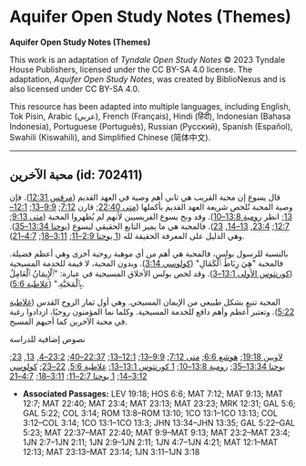 # Aquifer Open Study Notes (Themes)

**Aquifer Open Study Notes (Themes)**

This work is an adaptation of *Tyndale Open Study Notes* © 2023 Tyndale House Publishers, licensed under the CC BY\-SA 4\.0 license. The adaptation, *Aquifer Open Study Notes*, was created by BiblioNexus and is also licensed under CC BY\-SA 4\.0\.

This resource has been adapted into multiple languages, including English, Tok Pisin, Arabic (عربي), French (Français), Hindi (हिंदी), Indonesian (Bahasa Indonesia), Portuguese (Português), Russian (Русский), Spanish (Español), Swahili (Kiswahili), and Simplified Chinese (简体中文).



--------------------------------

## محبة الآخرين (id: 702411)

قال يسوع إن محبة القريب هي ثاني أهم وصية في العهد القديم ([مرقس 12:31](https://ref.ly/Mark12:31)). فإن وصية المحبة تُلخص شريعة العهد القديم بأكملها ([متى 22:40](https://ref.ly/Matt22:40); قارن [7:12](https://ref.ly/Matt7:12); [9:9–13](https://ref.ly/Matt9:9-Matt9:13); [12:1–13](https://ref.ly/Matt12:1-Matt12:13); انظر [رومية 13:8–10](https://ref.ly/Rom13:8-Rom13:10)). وقد وبخ يسوع الفريسيين لأنهم لم يُظهروا المحبة ([متى 9:13](https://ref.ly/Matt9:13); [12:7](https://ref.ly/Matt12:7); [23:4](https://ref.ly/Matt23:4), [13–14](https://ref.ly/Matt23:13-Matt23:14), [23](https://ref.ly/Matt23:23)). فالمحبة هي ما يميز التابع الحقيقي ليسوع ([يوحنا 13:34–35](https://ref.ly/John13:34-John13:35)). وهي الدليل على المعرفة الحقيقة لله ([1 يوحنا 2:9–11](https://ref.ly/1John2:9-1John2:11); [3:11–18](https://ref.ly/1John3:11-1John3:18); [4:7–21](https://ref.ly/1John4:7-1John4:21)).

بالنسبة للرسول بولس، فالمحبة هي أهم من أي موهبة روحية آخرى وهي أعظم فضيلة. فالمحبة "هِيَ رِبَاطُ ٱلْكَمَالِ" ([كولوسي 3:14](https://ref.ly/Col3:14)). وبدون المحبة، لا قيمة للخدمة المسيحية ([كورنثوس الأولى 13:1–3](https://ref.ly/1Cor13:1-1Cor13:3)). وقد لخص بولس الأخلاق المسيحية في عبارة: "ٱلْإِيمَانُ ٱلْعَامِلُ بِٱلْمَحَبَّةِ." ([غلاطية 5:6](https://ref.ly/Gal5:6)).

المحبة تنبع بشكل طبيعي من الإيمان المسيحي. وهي أول ثمار الروح القدس ([غلاطية 5:22](https://ref.ly/Gal5:22)). وتعتبر أعظم وأهم دافع للخدمة المسيحية. وكلما نما المؤمنون روحيًا، ازدادوا رغبة في محبة الآخرين كما أحبهم المسيح.

نصوص إضافية للدراسة

[لاويين 19:18](https://ref.ly/Lev19:18); [هوشع 6:6](https://ref.ly/Hos6:6); [متى 7:12](https://ref.ly/Matt7:12); [9:9–13](https://ref.ly/Matt9:9-Matt9:13); [12:1–13](https://ref.ly/Matt12:1-Matt12:13); [22:37–40](https://ref.ly/Matt22:37-Matt22:40); [23:2–4](https://ref.ly/Matt23:2-Matt23:4), [13](https://ref.ly/Matt23:13), [23](https://ref.ly/Matt23:23); [يوحنا 13:34–35](https://ref.ly/John13:34-John13:35); [رومية 13:8–10](https://ref.ly/Rom13:8-Rom13:10); [1 كورنثوس 13:1–13](https://ref.ly/1Cor13:1-1Cor13:13); [غلاطية 5:6](https://ref.ly/Gal5:6), [22–23](https://ref.ly/Gal5:22-Gal5:23); [كولوسي 3:12–14](https://ref.ly/Col3:12-Col3:14); [1 يوحنا 2:7–11](https://ref.ly/1John2:7-1John2:11); [3:11–18](https://ref.ly/1John3:11-1John3:18); [4:7–21](https://ref.ly/1John4:7-1John4:21)

* **Associated Passages:** LEV 19:18; HOS 6:6; MAT 7:12; MAT 9:13; MAT 12:7; MAT 22:40; MAT 23:4; MAT 23:13; MAT 23:23; MRK 12:31; GAL 5:6; GAL 5:22; COL 3:14; ROM 13:8–ROM 13:10; 1CO 13:1–1CO 13:13; COL 3:12–COL 3:14; 1CO 13:1–1CO 13:3; JHN 13:34–JHN 13:35; GAL 5:22–GAL 5:23; MAT 22:37–MAT 22:40; MAT 9:9–MAT 9:13; MAT 23:2–MAT 23:4; 1JN 2:7–1JN 2:11; 1JN 2:9–1JN 2:11; 1JN 4:7–1JN 4:21; MAT 12:1–MAT 12:13; MAT 23:13–MAT 23:14; 1JN 3:11–1JN 3:18

